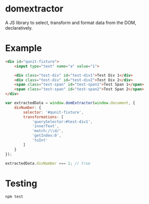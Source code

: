 # domextractor
A JS library to select, transform and format data from the DOM, declaratively.

# Example
```html
<div id="qunit-fixture">
    <input type="text" name="a" value="1">

    <div class="test-div" id="test-div1">Test Div 1</div>
    <div class="test-div" id="test-div2">Test Div 2</div>
    <span class="test-span" id="test-span1">Test Span 1</span>
    <span class="test-span" id="test-span2">Test Span 2</span>
</div>
```

```js
var extractedData = window.domExtractor(window.document, {
    divNumber: {
        selector: '#qunit-fixture',
        transformations: [
            'querySelector:#test-div1',
            'innerText',
            'match:/\\d/',
            'getIndex:0',
            'toInt'
        ]
    }
});

extractedData.divNumber === 1; // true
```

# Testing
```bash
npm test
```
